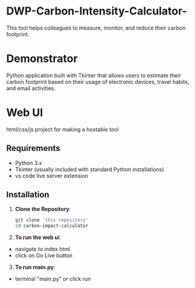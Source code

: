 # DWP-Carbon-Intensity-Calculator-
This tool helps colleagues to measure, monitor, and reduce their carbon footprint.


# Demonstrator
Python application built with Tkinter that allows users to estimate their carbon footprint based on their usage of electronic devices, travel habits, and email activities. 

# Web UI
html/css/js project for making a hostable tool


## Requirements

- Python 3.x
- Tkinter (usually included with standard Python installations)
- vs code live server extension

## Installation

1. **Clone the Repository**:

   ```sh
   git clone 'this repository'
   cd carbon-impact-calculator

2. **To run the web ui**:
- navigate to index html
- click on Go Live button

3. **To run main.py**:
- terminal "main.py" or click run

